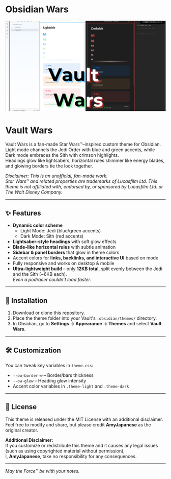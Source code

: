 # Obsidian Wars

![Obsidian Wars Theme Preview](assets/Vault-Wars.png)
# Vault Wars

Vault Wars is a fan-made Star Wars™–inspired custom theme for Obsidian.  
Light mode channels the Jedi Order with blue and green accents, while Dark mode embraces the Sith with crimson highlights.  
Headings glow like lightsabers, horizontal rules shimmer like energy blades, and glowing borders tie the look together.

*Disclaimer: This is an unofficial, fan-made work.*  
*Star Wars™ and related properties are trademarks of Lucasfilm Ltd. This theme is not affiliated with, endorsed by, or sponsored by Lucasfilm Ltd. or The Walt Disney Company.*

---

## ✨ Features
- **Dynamic color scheme**  
  - Light Mode: Jedi (blue/green accents)  
  - Dark Mode: Sith (red accents)  
- **Lightsaber-style headings** with soft glow effects  
- **Blade-like horizontal rules** with subtle animation  
- **Sidebar & panel borders** that glow in theme colors  
- Accent colors for **links, backlinks, and interactive UI** based on mode  
- Fully responsive and works on desktop & mobile  
- **Ultra-lightweight build** – only **12KB total**, split evenly between the Jedi and the Sith (~6KB each).  
  *Even a podracer couldn’t load faster.*

---

## 📂 Installation
1. Download or clone this repository.  
2. Place the theme folder into your Vault's `.obsidian/themes/` directory.  
3. In Obsidian, go to **Settings → Appearance → Themes** and select **Vault Wars**.

---

## 🛠 Customization
You can tweak key variables in `theme.css`:

- `--ow-border-w` – Border/bars thickness  
- `--ow-glow` – Heading glow intensity  
- Accent color variables in `.theme-light` and `.theme-dark`  

---

## 📜 License
This theme is released under the MIT License with an additional disclaimer.  
Feel free to modify and share, but please credit **AmyJapanese** as the original creator.

**Additional Disclaimer:**  
If you customize or redistribute this theme and it causes any legal issues  
(such as using copyrighted material without permission),  
I, **AmyJapanese**, take no responsibility for any consequences.

---

*May the Force™ be with your notes.*

